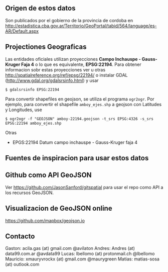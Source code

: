Origen de estos datos
---------------------

Son publicados por el gobierno de la provincia de cordoba en 
http://estadistica.cba.gov.ar/Territorio/GeoPortal/tabid/564/language/es-AR/Default.aspx

Projectiones Geograficas
------------------------
Las entidades oficiales utilizan proyecciones **Campo Inchauspe - Gauss-Kruger 
Faja 4** o lo que es equivalente, **EPSG:22194**.
Para obtener informacion sobr estas proyecciones ver u otras
http://spatialreference.org/ref/epsg/22194/
o instalar GDAL (http://www.gdal.org/gdalsrsinfo.html) y usar
```
$ gdalsrsinfo EPSG:22194
```

Para convertir shapefiles en geojson, se utiliza el programa `ogr2ogr`. Por 
ejemplo, para convertir el shapefile `amboy_ejes.shp` a geojson con Latitudes y 
Longitudes, use
```
$ ogr2ogr -f "GEOJSON" amboy-22194.geojson -t_srs EPSG:4326 -s_srs EPSG:22194 amboy_ejes.shp
```

Otras

 - EPGS:22194 Datum campo inchauspe - Gauss-Kruger faja 4

Fuentes de inspiracion para usar estos datos
--------------------------------------------

## Github como API GeoJSON

Ver https://github.com/JasonSanford/gitspatial para usar el repo como API a los 
recursos GeoJSON.

## Visualizacion de GeoJSON online

https://github.com/mapbox/geojson.io

## Contacto

Gaston: acila.gas (at) gmail.com @avilaton
Andres: Andres (at) data99.com.ar @avdata99
Lucas: lbellomo (at) protonmail.ch @lbellomo
Mauricio: xmauryvrockx (at) gmail.com @maurygreen
Matias: matias-sosa (at) outlook.com

